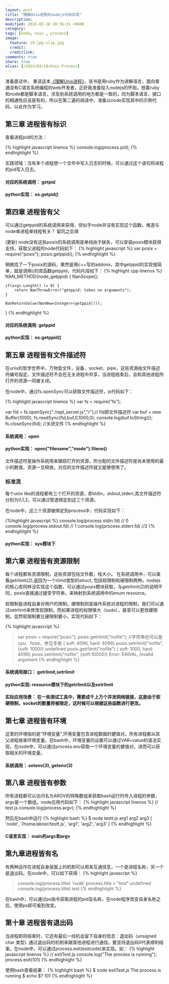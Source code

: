 ```yaml
---
layout: post
title: "理解Unix进程的nodejs代码实现"
description: 
modified: 2015-03-10 20:36:31 +0800
category: 
tags: [node, unix , process]
image:
  feature: 19.jpg-clip.jpg
  credit: 
  creditlink: 
comments: true
share: true
alias: [/2015/03/10/Unix Process]
---
```


准备面试中， 重读这本[《理解Unix进程》][1]，该书是用ruby作为讲解语言，面向普通没有C语言系统编程的web开发者，正好我准备投入nodejs的怀抱，想着ruby和node都是脚本语言，涉及到系统调用的地方都是一致的，同为脚本语言，接口的相通性应该是有的，所以在第二遍的阅读中，准备以node实现其中的示例代码，以此作为学习。

<!--more-->

## 第三章 进程皆有标识

查看进程pid的方法：

{% highlight javascript linenos %}
console.log(process.pid);
{% endhighlight %}

实践领域：当有多个进程想一个文件中写入日志的时候，可以通过这个语句将进程的pid写入日志。

#### 对应的系统调用： getpid

#### python实现： os.getpid()

## 第四章 进程皆有父

可以通过getppid的系统调用来获得，但似乎node并没有实现这个函数。难道与node单进程单线程有关？  留坑之后填

(更新) node没有这些posix的系统调用是单纯由于缺失，可以安装posix模块获得支持，获取父进程的node代码如下：
{% highlight javascript %}
var posix = require("posix");
posix.getppid();
{% endhighlight %}

稍微找了一下posix的源码，果然是用c++写的addons，其中getppid的实现很简单，就是调用c的库函数getppid，代码片段如下：
{% highlight cpp linenos %}
NAN_METHOD(node_getppid) {
    NanScope();

    if(args.Length() != 0) {
        return NanThrowError("getppid: takes no arguments");
    }

    NanReturnValue(NanNew<Integer>(getppid()));
}
{% endhighlight %}

#### 对应的系统调用: getppid

#### python实现： os.getppid()

## 第五章 进程皆有文件描述符

在unix的哲学世界中，万物皆文件，设备、socket、pipe，这些资源由文件描述符编号指定，文件描述符不会在无关进程中共享，当进程结束后，会和其他进程所打开的资源一同被关闭。

在node中，通过fs.openSync可以获取文件描述符，js代码如下：

{% highlight javascript linenos %}
var fs = require("fs");

var fid = fs.openSync("./repl_server.js","r");// fid即文件描述符
var buf = new Buffer(1000);
fs.readSync(fid,buf,0,1000,0);
console.log(buf.toString());
fs.closeSync(fid); //关闭文件
{% endhighlight %}

#### 系统调用： open

#### python实现： open("filename","mode").fileno()

文件描述符是操作系统用来跟踪打开的资源，所分配的文件描述符是尚未使用的最小的数值，资源一旦释放，对应的文件描述符就又能够使用了。

### 标准流

每个unix like的进程都有三个打开的资源，即stdin，stdout,stderr,其文件描述符分别为0,1,2。可以通过管道绑定到这三个资源。

在node中，这三个资源被绑定到process中，代码实现如下：

{%highlight javascript %}
console.log(process.stdin.fd) // 0
console.log(process.stdout.fd) // 1
console.log(process.stderr.fd) //2
{% endhighlight %}

#### python实现： sys模块下

## 第六章 进程皆有资源限制

每个进程都有资源限制，这些资源包括文件数，栈大小。 在系统调用中，可以查看getrlimit(2),返回为一个rlimit类型的struct, 包括软限制和硬限制两种。nodejs的核心库同样没实现这个函数，可以通过posix模块获取，与getrlimit(2)的说明不同，posix直接通过接受字符串，来映射到系统调用中的enum resource。

软限制是进程自身对用户的限制，硬限制则是操作系统对进程的限制，我们可以通过setrlimit来修改软限制，而如果进程的权限够大（sudo），甚至可以更改硬限制。显然软限制要比硬限制要小。实现代码如下：

{% highlight javascript %}
> var posix = require("posix");
> posix.getrlimit("nofile"); //字符串也可以是cpu、fsize，参见手册
{ soft: 4096, hard: 4096}
> posix.setrlimit("nofile", {soft: 1000})
undefined
> posix.getrlimit("nofile")
{ soft: 1000, hard: 4096}
> posix.setrlimit("nofile", {soft:10000})
Error: EINVAL, Invalid argument
{% endhighlight %}

#### 系统调用接口： getrlimit,setrlimit

#### python实现: resource模块下的getrlimit以及setrlimit

#### 实际应用场景： 在一些测试工具中，需要成千上万个并发网络链接，这是由于软硬限制，socket的数量将被限定，这时候可以根据这些函数进行更改。

## 第七章 进程皆有环境

这里的环境指的是"环境变量",环境变量包含进程数据的健值对。所有进程都从其父进程继承环境变量。在bash中，环境变量的设置可以通过VAR=value的语法实现。在node中，可以通过process.env获取一个环境变量的健值对，进而可以获取相关的环境变量。

#### 系统调用： setenv(3), getenv(3)

## 第八章 进程皆有参数

所有进程都可以访问名为ARGV的特殊数组来获取bash运行时传入进程的参数，argv是一个数组。node应用代码如下：
{% highlight javascript linenos %}
// test.js
console.log(process.argv);
{% endhighlight %}

然后在bash中运行
{% highlight bash %}
$ node testt.js arg1 arg2 arg3
[ 'node', '/home/abner/testt.js', 'arg1', 'arg2', 'arg3' ]
{% endhighlight %}

#### C语言实现： main的argc和argv

## 第九章进程皆有名

有两种运作在进程自身层面上的机制可以用来互通信息，一个是进程名称，另一个是退出码。在node中，可以如下获得：
{% highlight javascript %}
> console.log(process.title)
'node'
> process.title = "test"
undefined
> console.log(process.title)
test
{% endhighlight %}

在bash中，可以通过ps指令获取进程的pid及名称，在node程序改变自身名称之后，使用ps即可看到改变。

## 第十章 进程皆有退出码

当进程即将结束时，它还有最后一线机会留下自身的信息：退出码（unsigned char 类型). 通过退出码的机制来跟其他进程进行通信。要坚持退出码0代表顺利结束。在node中，可以通过process.exit(exitcode)来实现。如：
{% highlight javascript linenos  %}
// exitTest.js
console.log("The process is running");
process.exit(101)
{% endhighlight %}

使用bash查看结果：
{% highlight bash %}
$ node exitTest.js
The process is running
$ echo $?
101
{% endhighlight %}




[1]: http://book.douban.com/subject/24298701/
